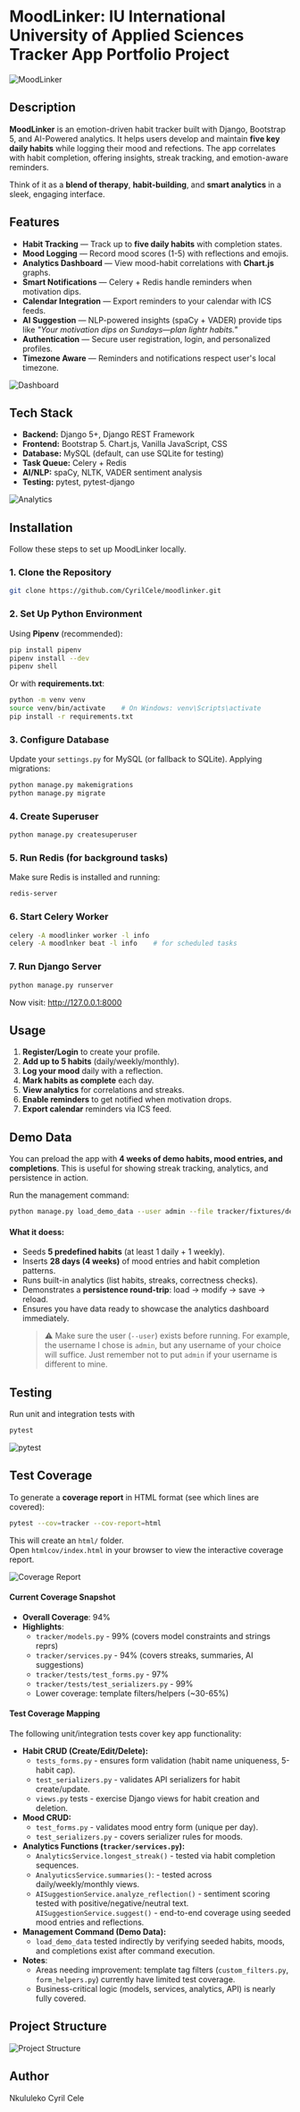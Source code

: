 # MoodLinker: IU International University of Applied Sciences Tracker App Portfolio Project

![MoodLinker](./img/MoodLinker.png)

## Description

**MoodLinker** is an emotion-driven habit tracker built with Django, Bootstrap 5, and AI-Powered analytics. It helps users develop and maintain **five key daily habits** while logging their mood and refections. The app correlates with habit completion, offering insights, streak tracking, and emotion-aware reminders.

Think of it as a **blend of therapy**, **habit-building**, and **smart analytics** in a sleek, engaging interface.

## Features

- **Habit Tracking** — Track up to **five daily habits** with completion states.
- **Mood Logging** — Record mood scores (1-5) with reflections and emojis.
- **Analytics Dashboard** — View mood-habit correlations with **Chart.js** graphs.
- **Smart Notifications** — Celery + Redis handle reminders when motivation dips.
- **Calendar Integration** — Export reminders to your calendar with ICS feeds.
- **AI Suggestion** — NLP-powered insights (spaCy + VADER) provide tips like _"Your motivation dips on Sundays—plan lightr habits."_
- **Authentication** — Secure user registration, login, and personalized profiles.
- **Timezone Aware** — Reminders and notifications respect user's local timezone.

![Dashboard](./img/Dashboard.png)

## Tech Stack

- **Backend:** Django 5+, Django REST Framework
- **Frontend:** Bootstrap 5. Chart.js, Vanilla JavaScript, CSS
- **Database:** MySQL (default, can use SQLite for testing)
- **Task Queue:** Celery + Redis
- **AI/NLP:** spaCy, NLTK, VADER sentiment analysis
- **Testing:** pytest, pytest-django

![Analytics](./img/Analytics.png)

## Installation

Follow these steps to set up MoodLinker locally.

### 1. Clone the Repository

```bash
git clone https://github.com/CyrilCele/moodlinker.git
```

### 2. Set Up Python Environment

Using **Pipenv** (recommended):

```bash
pip install pipenv
pipenv install --dev
pipenv shell
```

Or with **requirements.txt**:

```bash
python -m venv venv
source venv/bin/activate    # On Windows: venv\Scripts\activate
pip install -r requirements.txt
```

### 3. Configure Database

Update your `settings.py` for MySQL (or fallback to SQLite).
Applying migrations:

```bash
python manage.py makemigrations
python manage.py migrate
```

### 4. Create Superuser

```bash
python manage.py createsuperuser
```

### 5. Run Redis (for background tasks)

Make sure Redis is installed and running:

```bash
redis-server
```

### 6. Start Celery Worker

```bash
celery -A moodlinker worker -l info
celery -A moodlnker beat -l info    # for scheduled tasks
```

### 7. Run Django Server

```bash
python manage.py runserver
```

Now visit: http://127.0.0.1:8000

## Usage

1. **Register/Login** to create your profile.
2. **Add up to 5 habits** (daily/weekly/monthly).
3. **Log your mood** daily with a reflection.
4. **Mark habits as complete** each day.
5. **View analytics** for correlations and streaks.
6. **Enable reminders** to get notified when motivation drops.
7. **Export calendar** reminders via ICS feed.

## Demo Data

You can preload the app with **4 weeks of demo habits, mood entries, and completions**. This is useful for showing streak tracking, analytics, and persistence in action.

Run the management command:

```bash
python manage.py load_demo_data --user admin --file tracker/fixtures/demo_seed.json
```

#### What it doess:

- Seeds **5 predefined habits** (at least 1 daily + 1 weekly).
- Inserts **28 days (4 weeks)** of mood entries and habit completion patterns.
- Runs built-in analytics (list habits, streaks, correctness checks).
- Demonstrates a **persistence round-trip**: load → modify → save → reload.
- Ensures you have data ready to showcase the analytics dashboard immediately.
  > ⚠️ Make sure the user (`--user`) exists before running. For example, the username I chose is `admin`, but any username of your choice will suffice. Just remember not to put `admin` if your username is different to mine.

## Testing

Run unit and integration tests with

```bash
pytest
```

![pytest](./img/pytest.png)

## Test Coverage

To generate a **coverage report** in HTML format (see which lines are covered):

```bash
pytest --cov=tracker --cov-report=html
```

This will create an `html/` folder. <br>
Open `htmlcov/index.html` in your browser to view the interactive coverage report.

![Coverage Report](./img/coverage-report.png)

#### Current Coverage Snapshot

- **Overall Coverage**: 94%
- **Highlights**:
  - `tracker/models.py` - 99% (covers model constraints and strings reprs)
  - `tracker/services.py` - 94% (covers streaks, summaries, AI suggestions)
  - `tracker/tests/test_forms.py` - 97%
  - `tracker/tests/test_serializers.py` - 99%
  - Lower coverage: template filters/helpers (~30-65%)

#### Test Coverage Mapping

The following unit/integration tests cover key app functionality:

- **Habit CRUD (Create/Edit/Delete):**
  - `tests_forms.py` - ensures form validation (habit name uniqueness, 5-habit cap).
  - `test_serializers.py` - validates API serializers for habit create/update.
  - `views.py` tests - exercise Django views for habit creation and deletion.
- **Mood CRUD:**
  - `test_forms.py` - validates mood entry form (unique per day).
  - `test_serializers.py` - covers serializer rules for moods.
- **Analytics Functions (`tracker/services.py`):**
  - `AnalyticsService.longest_streak()` - tested via habit completion sequences.
  - `AnalyuticsService.summaries()`: - tested across daily/weekly/monthly views.
  - `AISuggestionService.analyze_reflection()` - sentiment scoring tested with positive/negative/neutral text.
    `AISuggestionService.suggest()` - end-to-end coverage using seeded mood entries and reflections.
- **Management Command (Demo Data):**
  - `load_demo_data` tested indirectly by verifying seeded habits, moods, and completions exist after command execution.
- **Notes**:
  - Areas needing improvement: template tag filters (`custom_filters.py`, `form_helpers.py`) currently have limited test coverage.
  - Business-critical logic (models, services, analytics, API) is nearly fully covered.

## Project Structure

![Project Structure](./img/Project-Structure.png)

## Author

Nkululeko Cyril Cele
